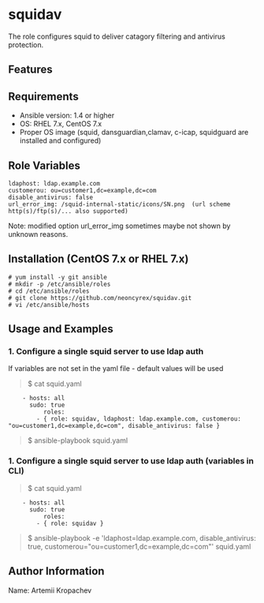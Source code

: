 # squidav

The role configures squid to deliver catagory filtering and antivirus protection.


## Features


## Requirements
- Ansible version: 1.4 or higher
- OS: RHEL 7.x, CentOS 7.x
- Proper OS image (squid, dansguardian,clamav, c-icap, squidguard are installed and configured)

## Role Variables
    ldaphost: ldap.example.com
    customerou: ou=customer1,dc=example,dc=com
    disable_antivirus: false
    url_error_img: /squid-internal-static/icons/SN.png  (url scheme http(s)/ftp(s)/... also supported)

Note: modified option url_error_img sometimes maybe not shown by unknown reasons.

## Installation (CentOS 7.x or RHEL 7.x)
```
# yum install -y git ansible
# mkdir -p /etc/ansible/roles
# cd /etc/ansible/roles
# git clone https://github.com/neoncyrex/squidav.git
# vi /etc/ansible/hosts
```
## Usage and Examples

### 1. Configure a single squid server to use ldap auth
If variables are not set in the yaml file - default values will be used
> $ cat squid.yaml
```
	- hosts: all
	  sudo: true
          roles:
		- { role: squidav, ldaphost: ldap.example.com, customerou: "ou=customer1,dc=example,dc=com", disable_antivirus: false }
```
> $ ansible-playbook squid.yaml

### 1. Configure a single squid server to use ldap auth (variables in CLI)

> $ cat squid.yaml
```
	- hosts: all
	  sudo: true
          roles:
		- { role: squidav }
```
> $ ansible-playbook  -e 'ldaphost=ldap.example.com, disable_antivirus: true, customerou="ou=customer1,dc=example,dc=com"' squid.yaml

## Author Information
Name: Artemii Kropachev
